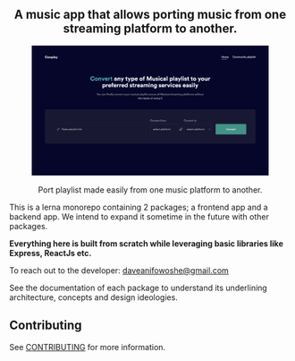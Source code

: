 <div align="center">
  <h2>
  A music app that allows porting music from one streaming platform to another.</br>

  </h2>
</div>

<div align="center">
  <figure>
    <a href="https://musicport.io" target="_blank" rel="noopener">
        <img src="./files/app.png" alt="App" />
    </a>
    <figcaption>
      <p align="center">
       Port playlist made easily from one music platform to another.
      </p>
    </figcaption>
  </figure>
</div>

This is a lerna monorepo containing 2 packages; a frontend app and a backend app. We intend to expand it sometime in the future with other packages.

**Everything here is built from scratch while leveraging basic libraries like Express, ReactJs etc.**

To reach out to the developer: daveanifowoshe@gmail.com

See the documentation of each package to understand its underlining architecture, concepts and design ideologies.

## Contributing

See [CONTRIBUTING](CONTRIBUTING.md) for more information.
